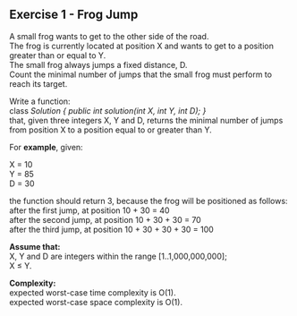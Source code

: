 Exercise 1 - Frog Jump
-------------------------

A small frog wants to get to the other side of the road.  
The frog is currently located at position X and wants to get to a position greater than or equal to Y.  
The small frog always jumps a fixed distance, D.  
Count the minimal number of jumps that the small frog must perform to reach its target.

Write a function:  
class *Solution { public int solution(int X, int Y, int D); }*  
that, given three integers X, Y and D, returns the minimal number of jumps from position X to a position equal to or greater than Y.

For **example**, given:  

  X = 10  
  Y = 85  
  D = 30  
  
the function should return 3, because the frog will be positioned as follows:  
after the first jump, at position 10 + 30 = 40  
after the second jump, at position 10 + 30 + 30 = 70  
after the third jump, at position 10 + 30 + 30 + 30 = 100  

**Assume that:**  
X, Y and D are integers within the range [1..1,000,000,000];  
X ≤ Y.

**Complexity:**  
expected worst-case time complexity is O(1).  
expected worst-case space complexity is O(1).